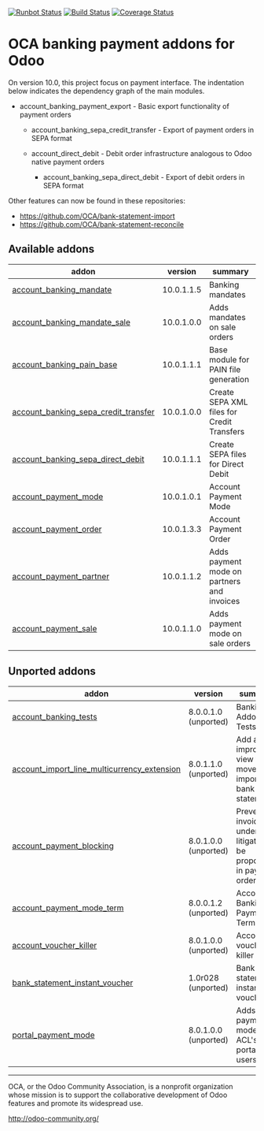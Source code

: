 [![Runbot Status](https://runbot.odoo-community.org/runbot/badge/flat/173/10.0.svg)](https://runbot.odoo-community.org/runbot/repo/github-com-oca-bank-payment-173)
[![Build Status](https://travis-ci.org/OCA/bank-payment.svg?branch=10.0)](https://travis-ci.org/OCA/bank-payment)
[![Coverage Status](https://coveralls.io/repos/OCA/bank-payment/badge.png?branch=10.0)](https://coveralls.io/r/OCA/bank-payment?branch=10.0)

OCA banking payment addons for Odoo
===================================

On version 10.0, this project focus on payment interface. The indentation below 
indicates the dependency graph of the main modules.

- account_banking_payment_export - Basic export functionality of payment orders

    - account_banking_sepa_credit_transfer - Export of payment orders in SEPA format

    - account_direct_debit - Debit order infrastructure analogous to Odoo native payment orders

        - account_banking_sepa_direct_debit - Export of debit orders in SEPA format
        
Other features can now be found in these repositories:

 * https://github.com/OCA/bank-statement-import
 * https://github.com/OCA/bank-statement-reconcile

[//]: # (addons)

Available addons
----------------
addon | version | summary
--- | --- | ---
[account_banking_mandate](account_banking_mandate/) | 10.0.1.1.5 | Banking mandates
[account_banking_mandate_sale](account_banking_mandate_sale/) | 10.0.1.0.0 | Adds mandates on sale orders
[account_banking_pain_base](account_banking_pain_base/) | 10.0.1.1.1 | Base module for PAIN file generation
[account_banking_sepa_credit_transfer](account_banking_sepa_credit_transfer/) | 10.0.1.0.0 | Create SEPA XML files for Credit Transfers
[account_banking_sepa_direct_debit](account_banking_sepa_direct_debit/) | 10.0.1.1.1 | Create SEPA files for Direct Debit
[account_payment_mode](account_payment_mode/) | 10.0.1.0.1 | Account Payment Mode
[account_payment_order](account_payment_order/) | 10.0.1.3.3 | Account Payment Order
[account_payment_partner](account_payment_partner/) | 10.0.1.1.2 | Adds payment mode on partners and invoices
[account_payment_sale](account_payment_sale/) | 10.0.1.1.0 | Adds payment mode on sale orders


Unported addons
---------------
addon | version | summary
--- | --- | ---
[account_banking_tests](account_banking_tests/) | 8.0.0.1.0 (unported) | Banking Addons - Tests
[account_import_line_multicurrency_extension](account_import_line_multicurrency_extension/) | 8.0.1.1.0 (unported) | Add an improved view for move line import in bank statement
[account_payment_blocking](account_payment_blocking/) | 8.0.1.0.0 (unported) | Prevent invoices under litigation to be proposed in payment orders.
[account_payment_mode_term](account_payment_mode_term/) | 8.0.0.1.2 (unported) | Account Banking - Payments Term Filter
[account_voucher_killer](account_voucher_killer/) | 8.0.1.0.0 (unported) | Accounting voucher killer
[bank_statement_instant_voucher](bank_statement_instant_voucher/) | 1.0r028 (unported) | Bank statement instant voucher
[portal_payment_mode](portal_payment_mode/) | 8.0.1.0.0 (unported) | Adds payment mode ACL's for portal users

[//]: # (end addons)

----

OCA, or the Odoo Community Association, is a nonprofit organization whose 
mission is to support the collaborative development of Odoo features and 
promote its widespread use.

http://odoo-community.org/

